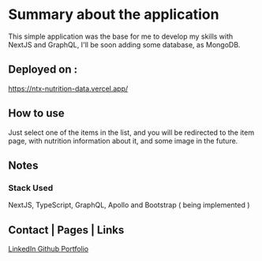 # Summary about the application

This simple application was the base for me to develop my skills with NextJS and GraphQL, I'll be soon adding some database, as MongoDB.

## Deployed on :

https://ntx-nutrition-data.vercel.app/

## How to use

Just select one of the items in the list, and you will be redirected to the item page, with nutrition information about it, and some image in the future.

## Notes

### Stack Used

NextJS, TypeScript, GraphQL, Apollo and Bootstrap ( being implemented )

## Contact | Pages | Links

[ LinkedIn	]( https://linkedin.com/in/nicholasthiago	)
[ Github	]( https://github.com/nicholasthiago		)
[ Portfolio	]( https://nicholasthiago.github.io			)